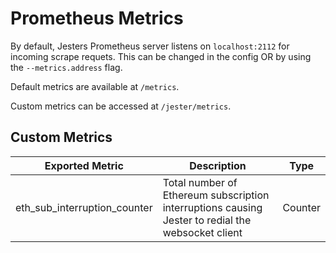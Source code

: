# Prometheus Metrics

By default, Jesters Prometheus server listens on `localhost:2112` for incoming scrape requets.
This can be changed in the config OR by using the `--metrics.address` flag.

Default metrics are available at `/metrics`.

Custom metrics can be accessed at `/jester/metrics`.

## Custom Metrics

| **Exported Metric**          | **Description**                                                                                   | **Type** |
|------------------------------|---------------------------------------------------------------------------------------------------|----------|
| eth_sub_interruption_counter | Total number of Ethereum subscription interruptions causing Jester to redial the websocket client | Counter  |